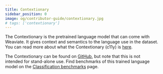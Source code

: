 ```yaml
---
title: Contextionary
sidebar_position: 0
image: og/contributor-guide/contextionary.jpg
# tags: ['contextionary']
---
```


The Contextionary is the pretrained language model that can come with Weaviate. It gives context and semantics to the language use in the dataset. You can read more about what the Contextionary (c11y) is [here](/docs/weaviate/modules/text2vec-contextionary.md).

The Contextionary can be found on [GitHub](https://github.com/weaviate/contextionary), but note that this is not intended for stand-alone use. Find benchmarks of this trained language model on the [Classification benchmarks](/developers/contributor-guide/contextionary/classification-benchmarks.md) page.
